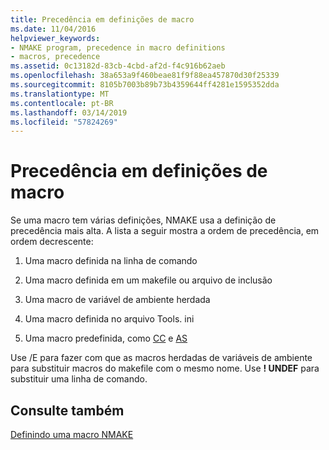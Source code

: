 ```yaml
---
title: Precedência em definições de macro
ms.date: 11/04/2016
helpviewer_keywords:
- NMAKE program, precedence in macro definitions
- macros, precedence
ms.assetid: 0c13182d-83cb-4cbd-af2d-f4c916b62aeb
ms.openlocfilehash: 38a653a9f460beae81f9f88ea457870d30f25339
ms.sourcegitcommit: 8105b7003b89b73b4359644ff4281e1595352dda
ms.translationtype: MT
ms.contentlocale: pt-BR
ms.lasthandoff: 03/14/2019
ms.locfileid: "57824269"
---
```

# <a name="precedence-in-macro-definitions"></a>Precedência em definições de macro

Se uma macro tem várias definições, NMAKE usa a definição de precedência mais alta. A lista a seguir mostra a ordem de precedência, em ordem decrescente:

1. Uma macro definida na linha de comando

1. Uma macro definida em um makefile ou arquivo de inclusão

1. Uma macro de variável de ambiente herdada

1. Uma macro definida no arquivo Tools. ini

1. Uma macro predefinida, como [CC](command-macros-and-options-macros.md) e [AS](command-macros-and-options-macros.md)

Use /E para fazer com que as macros herdadas de variáveis de ambiente para substituir macros do makefile com o mesmo nome. Use **! UNDEF** para substituir uma linha de comando.

## <a name="see-also"></a>Consulte também

[Definindo uma macro NMAKE](defining-an-nmake-macro.md)
